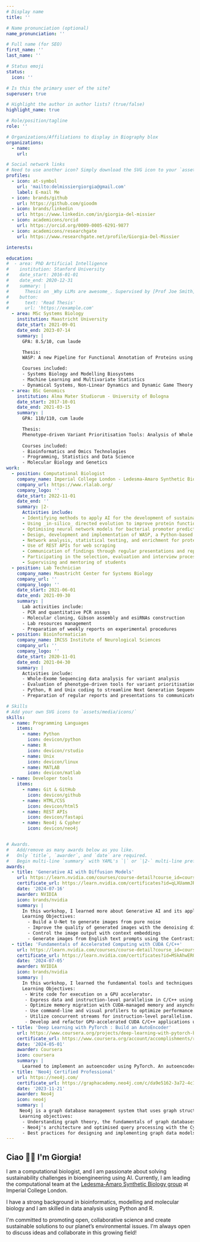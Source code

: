 ```yaml
---
# Display name
title: ''

# Name pronunciation (optional)
name_pronunciation: ''

# Full name (for SEO)
first_name: ''
last_name: ''

# Status emoji
status:
  icon: ''

# Is this the primary user of the site?
superuser: true

# Highlight the author in author lists? (true/false)
highlight_name: true

# Role/position/tagline
role: ''

# Organizations/Affiliations to display in Biography blox
organizations:
  - name: 
    url: 

# Social network links
# Need to use another icon? Simply download the SVG icon to your `assets/media/icons/` folder.
profiles:
  - icon: at-symbol
    url: 'mailto:delmissiergiorgia@gmail.com'
    label: E-mail Me
  - icon: brands/github
    url: https://github.com/gioodm
  - icon: brands/linkedin
    url: https://www.linkedin.com/in/giorgia-del-missier
  - icon: academicons/orcid
    url: https://orcid.org/0009-0005-6291-9877
  - icon: academicons/researchgate
    url: https://www.researchgate.net/profile/Giorgia-Del-Missier

interests:

education:
#  - area: PhD Artificial Intelligence
#    institution: Stanford University
#    date_start: 2016-01-01
#    date_end: 2020-12-31
#    summary: |
#      Thesis on _Why LLMs are awesome_. Supervised by [Prof Joe Smith](https://example.com). Presented papers at 5 IEEE conferences with the contributions being published in 2 Springer journals.
#    button:
#      text: 'Read Thesis'
#      url: 'https://example.com'
  - area: MSc Systems Biology
    institution: Maastricht University
    date_start: 2021-09-01
    date_end: 2023-07-14
    summary: |
      GPA: 8.5/10, cum laude

      Thesis: 
      WASP: A new Pipeline for Functional Annotation of Proteins using AlphaFold Structural Models

      Courses included:
      - Systems Biology and Modelling Biosystems
      - Machine Learning and Multivariate Statistics
      - Dynamical Systems, Non-Linear Dynamics and Dynamic Game Theory
  - area: BSc Genomics
    institution: Alma Mater Studiorum - University of Bologna
    date_start: 2017-10-01
    date_end: 2021-03-15
    summary: |
      GPA: 110/110, cum laude

      Thesis: 
      Phenotype-driven Variant Prioritisation Tools: Analysis of Whole Exome Sequencing in Patients with Hereditary Optic Neuropathy
      
      Courses included:
      - Bioinformatics and Omics Technologies
      - Programming, Statistics and Data Science
      - Molecular Biology and Genetics
work:
  - position: Computational Biologist
    company_name: Imperial College London - Ledesma-Amaro Synthetic Biology group
    company_url: https://www.rlalab.org/
    company_logo: ''
    date_start: 2022-11-01
    date_end: ''
    summary: |2-
      Activities include:
      - Identifying methods to apply AI for the development of sustainable food proteins
      - Using _in-silico_ directed evolution to improve protein functionality on enzymes relevant for bioproduction
      - Optimising neural network models for bacterial promoter prediction using Keras and PyTorch
      - Design, development and implementation of WASP, a Python-based command-line pipeline for structure-based protein annotation
      - Network analysis, statistical testing, and enrichment for protein function inference
      - Use of REST APIs for web scraping
      - Communication of findings through regular presentations and reports
      - Participating in the selection, evaluation and interview process of new candidates for collaboration
      - Supervising and mentoring of students
  - position: Lab Technician
    company_name: Maastricht Center for Systems Biology
    company_url: ''
    company_logo: ''
    date_start: 2021-06-01
    date_end: 2021-09-30
    summary: |
      Lab activities include:
      - PCR and quantitative PCR assays
      - Molecular cloning, Gibson assembly and esiRNAs construction
      - Lab resources management
      - Preparation of weekly reports on experimental procedures
  - position: Bioinformatician
    company_name: IRCSS Institute of Neurological Sciences
    company_url: ''
    company_logo: ''
    date_start: 2020-11-01
    date_end: 2021-04-30
    summary: |
      Activities include:
      - Whole-Exome Sequencing data analysis for variant analysis
      - Evaluation of phenotype-driven tools for variant prioritisation
      - Python, R and Unix coding to streamline Next Generation Sequencing data analysis
      - Preparation of regular reports and presentations to communicate findings

# Skills
# Add your own SVG icons to `assets/media/icons/`
skills:
  - name: Programming Languages
    items:
      - name: Python
        icon: devicon/python
      - name: R
        icon: devicon/rstudio
      - name: Unix
        icon: devicon/linux
      - name: MATLAB
        icon: devicon/matlab
  - name: Developer tools
    items:
      - name: Git & GitHub
        icon: devicon/github
      - name: HTML/CSS
        icon: devicon/html5
      - name: REST APIs
        icon: devicon/fastapi
      - name: Neo4j & Cypher
        icon: devicon/neo4j


# Awards.
#   Add/remove as many awards below as you like.
#   Only `title`, `awarder`, and `date` are required.
#   Begin multi-line `summary` with YAML's `|` or `|2-` multi-line prefix and indent 2 spaces below.
awards:
  - title: 'Generative AI with Diffusion Models'
    url: https://learn.nvidia.com/courses/course-detail?course_id=course-v1:DLI+S-FX-14+V1
    certificate_url: https://learn.nvidia.com/certificates?id=qLXUammJRM65zy4hfwBeQw
    date: '2024-07-16'
    awarder: NVIDIA
    icon: brands/nvidia
    summary: |
      In this workshop, I learned more about Generative AI and its applications in denoising diffusion models, which are a popular choice for text-to-image pipelines.  
      Learning Objectives:
        - Build a U-Net to generate images from pure noise
        - Improve the quality of generated images with the denoising diffusion process
        - Control the image output with context embeddings
        - Generate images from English text prompts using the Contrastive Language—Image Pretraining (CLIP) neural network
  - title: 'Fundamentals of Accelerated Computing with CUDA C/C++'
    url: https://learn.nvidia.com/courses/course-detail?course_id=course-v1:DLI+C-AC-01+V1
    certificate_url: https://learn.nvidia.com/certificates?id=MSkAhwERQMG6UU4Ajpb6iw
    date: '2024-07-05'
    awarder: NVIDIA
    icon: brands/nvidia
    summary: |
      In this workshop, I learned the fundamental tools and techniques for accelerating C/C++ applications on massively parallel GPUs using CUDA. I gained skills in writing and parallelizing code, optimizing memory migration between the CPU and GPU, and applying these techniques to accelerate a CPU-only particle simulator for significant performance gains. Additional resources were provided for further learning and development of GPU-accelerated applications.  
      Learning Objectives:
       - Write code for execution on a GPU accelerator.
       - Express data and instruction-level parallelism in C/C++ using CUDA.
       - Optimize memory migration with CUDA-managed memory and asynchronous prefetching.
       - Use command-line and visual profilers to optimize performance.
       - Utilize concurrent streams for instruction-level parallelism.
       - Develop and refactor GPU-accelerated CUDA C/C++ applications using a profile-driven approach.
  - title: 'Deep Learning with PyTorch : Build an AutoEncoder'
    url: https://www.coursera.org/projects/deep-learning-with-pytorch-build-an-autoencoder
    certificate_url: https://www.coursera.org/account/accomplishments/records/CH4Q4XWW6Q9V
    date: '2024-05-01'
    awarder: Coursera
    icon: coursera
    summary: |
      Learned to implement an autoencoder using PyTorch. An autoencoder is a type of neural network that learns to reproduce its input at the output layer. It consists of two main parts: the encoder, that compresses the input into a compact representation, and the decoder, which reconstructs the input from this compressed representation. In this project, I implemented an autoencoder to denoise handwritten digits.
  - title: 'Neo4j Certified Professional'
    url: https://neo4j.com/
    certificate_url: https://graphacademy.neo4j.com/c/da9e5162-3a72-4c13-a9bc-ea0515986d11/
    date: '2023-11-21'
    awarder: Neo4j
    icon: neo4j
    summary: |
     Neo4j is a graph database management system that uses graph structures—comprising nodes, edges, and properties—to represent and store data. It is designed for handling large-scale connected data and is renowned for its high performance and scalability.  
     Learning objectives:
      - Understanding graph theory, the fundamentals of graph databases, and their differences from traditional relational databases.
      - Neo4j's architecture and optimised query processing with the Cypher language.
      - Best practices for designing and implementing graph data models to represent complex relationships and ensure data integrity.
---
```



## Ciao 👋🏽 I'm Giorgia!

I am a computational biologist, and I am passionate about solving sustainability challenges in bioengineering using AI. Currently, I am leading the computational team at the [Ledesma-Amaro Synthetic Biology group](https://www.rlalab.org/) at Imperial College London.

I have a strong background in bioinformatics, modelling and molecular biology and I am skilled in data analysis using Python and R.

I'm committed to promoting open, collaborative science and create sustainable solutions to our planet’s environmental issues. I'm always open to discuss ideas and collaborate in this growing field!




